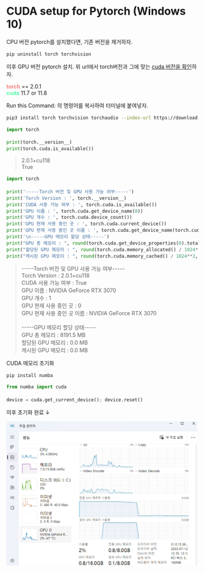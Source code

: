 # CUDA setup for Pytorch (Windows 10)

CPU 버전 pytorch를 설치했다면, 기존 버전을 제거하자.
```bash
pip uninstall torch torchvision
```
이후 GPU 버전 pytorch 설치. 위 url에서 torch버전과 그에 맞는 [cuda 버전을 확인](https://pytorch.org/get-started/locally/)하자.

<span style="color:#F78181"><b>torch</b></span> == 2.0.1<br><span style="color:#58FAAC"><b>cuda</b></span> 11.7 or 11.8

Run this Command: 의 명령어를 복사하여 터미널에 붙여넣자.

```bash
pip3 install torch torchvision torchaudio --index-url https://download.pytorch.org/whl/cu118
```
```python
import torch

print(torch.__version__)
print(torch.cuda.is_available())
```
> 2.0.1+cu118<br>
True

```python
import torch

print('-----Torch 버전 및 GPU 사용 가능 여부-----')
print('Torch Version : ', torch.__version__)
print('CUDA 사용 가능 여부 : ', torch.cuda.is_available())
print('GPU 이름 : ', torch.cuda.get_device_name(0))
print('GPU 개수 : ', torch.cuda.device_count())
print('GPU 현재 사용 중인 곳 : ', torch.cuda.current_device())
print('GPU 현재 사용 중인 곳 이름 : ', torch.cuda.get_device_name(torch.cuda.current_device()))
print('\n-----GPU 메모리 할당 상태-----')
print("GPU 총 메모리 : ", round(torch.cuda.get_device_properties(0).total_memory / 1024**2, 1), 'MB')
print("할당된 GPU 메모리 : ", round(torch.cuda.memory_allocated() / 1024**2, 1), 'MB')
print("캐시된 GPU 메모리 : ", round(torch.cuda.memory_cached() / 1024**2, 1), 'MB')
```
> -----Torch 버전 및 GPU 사용 가능 여부-----<br>
Torch Version :  2.0.1+cu118<br>
CUDA 사용 가능 여부 :  True<br>
GPU 이름 :  NVIDIA GeForce RTX 3070<br>
GPU 개수 :  1<br>
GPU 현재 사용 중인 곳 :  0<br>
GPU 현재 사용 중인 곳 이름 :  NVIDIA GeForce RTX 3070<br><br>
-----GPU 메모리 할당 상태-----<br>
GPU 총 메모리 :  8191.5 MB<br>
할당된 GPU 메모리 :  0.0 MB<br>
캐시된 GPU 메모리 :  0.0 MB<br>

CUDA 메모리 초기화
```bash
pip install numba
```
```python
from numba import cuda

device = cuda.get_current_device(); device.reset()
```
이후 초기화 완료 &darr;

<img src="./image.png" style="width:500px;">